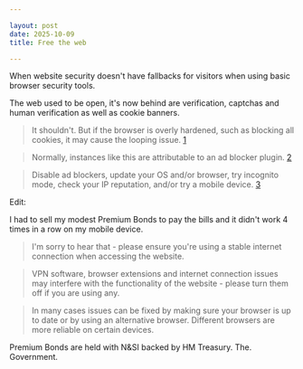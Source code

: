 ```yaml
---

layout: post
date: 2025-10-09
title: Free the web

---
```


When website security doesn't have fallbacks for visitors when using basic browser security tools.

The web used to be open, it's now behind are verification, captchas and human verification as well as cookie banners.
 
> It shouldn't. But if the browser is overly hardened, such as blocking all cookies, it may cause the looping issue. [1](https://community.cloudflare.com/t/cloudflare-blocking-me-randomly/620706)

> Normally, instances like this are attributable to an ad blocker plugin. [2](https://community.cloudflare.com/t/cloudflare-blocking-me/234356)


> Disable ad blockers, update your OS and/or browser, try incognito mode, check your IP reputation, and/or try a mobile device. [3](https://community.cloudflare.com/t/i-dont-know/535972)

Edit:

I had to sell my modest Premium Bonds to pay the bills and it didn't work 4 times in a row on my mobile device.
 
> I'm sorry to hear that - please ensure you're using a stable internet connection when accessing the website.

> VPN software, browser extensions and internet connection issues may interfere with the functionality of the website - please turn them off if you are using any.

> In many cases issues can be fixed by making sure your browser is up to date or by using an alternative browser. Different browsers are more reliable on certain devices.

Premium Bonds are held with N&SI backed by HM Treasury. The. Government.